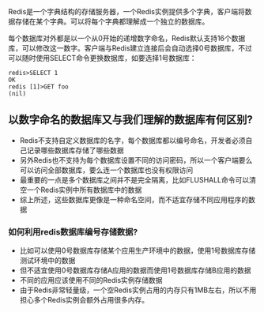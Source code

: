 Redis是一个字典结构的存储服务器，一个Redis实例提供多个字典，客户端将数据存储在某个字典。可以将每个字典都理解成一个独立的数据库。

每个数据库对外都是以一个从0开始的递增数字命名，Redis默认支持16个数据库，可以修改这一数字。客户端与Redis建立连接后会自动选择0号数据库，不过可以随时使用SELECT命令更换数据库，如要选择1号数据库：

```shell
redis>SELECT 1
OK
redis [1]>GET foo
(nil)
```

## 以数字命名的数据库又与我们理解的数据库有何区别?

- Redis不支持自定义数据库的名字，每个数据库都以编号命名，开发者必须自己记录哪些数据库存储了哪些数据
- 另外Redis也不支持为每个数据库设置不同的访问密码，所以一个客户端要么可以访问全部数据库，要么连一个数据库也没有权限访问
- 最重要的一点是多个数据库之间并不是完全隔离，比如FLUSHALL命令可以清空一个Redis实例中所有数据库中的数据
- 综上所述，这些数据库更像是一种命名空间，而不适宜存储不同应用程序的数据

### 如何利用redis数据库编号存储数据?

- 比如可以使用0号数据库存储某个应用生产环境中的数据，使用1号数据库存储测试环境中的数据
- 但不适宜使用0号数据库存储A应用的数据而使用1号数据库存储B应用的数据
- 不同的应用应该使用不同的Redis实例存储数据
- 由于Redis非常轻量级，一个空Redis实例占用的内存只有1MB左右，所以不用担心多个Redis实例会额外占用很多内存。